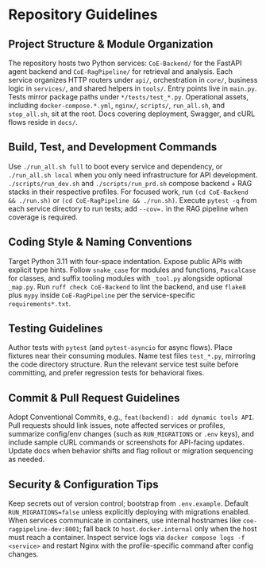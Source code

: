 # Repository Guidelines

## Project Structure & Module Organization
The repository hosts two Python services: `CoE-Backend/` for the FastAPI agent backend and `CoE-RagPipeline/` for retrieval and analysis. Each service organizes HTTP routers under `api/`, orchestration in `core/`, business logic in `services/`, and shared helpers in `tools/`. Entry points live in `main.py`. Tests mirror package paths under `*/tests/test_*.py`. Operational assets, including `docker-compose.*.yml`, `nginx/`, `scripts/`, `run_all.sh`, and `stop_all.sh`, sit at the root. Docs covering deployment, Swagger, and cURL flows reside in `docs/`.

## Build, Test, and Development Commands
Use `./run_all.sh full` to boot every service and dependency, or `./run_all.sh local` when you only need infrastructure for API development. `./scripts/run_dev.sh` and `./scripts/run_prd.sh` compose backend + RAG stacks in their respective profiles. For focused work, run `(cd CoE-Backend && ./run.sh)` or `(cd CoE-RagPipeline && ./run.sh)`. Execute `pytest -q` from each service directory to run tests; add `--cov=.` in the RAG pipeline when coverage is required.

## Coding Style & Naming Conventions
Target Python 3.11 with four-space indentation. Expose public APIs with explicit type hints. Follow `snake_case` for modules and functions, `PascalCase` for classes, and suffix tooling modules with `_tool.py` alongside optional `_map.py`. Run `ruff check CoE-Backend` to lint the backend, and use `flake8` plus `mypy` inside `CoE-RagPipeline` per the service-specific `requirements*.txt`.

## Testing Guidelines
Author tests with `pytest` (and `pytest-asyncio` for async flows). Place fixtures near their consuming modules. Name test files `test_*.py`, mirroring the code directory structure. Run the relevant service test suite before committing, and prefer regression tests for behavioral fixes.

## Commit & Pull Request Guidelines
Adopt Conventional Commits, e.g., `feat(backend): add dynamic tools API`. Pull requests should link issues, note affected services or profiles, summarize config/env changes (such as `RUN_MIGRATIONS` or `.env` keys), and include sample cURL commands or screenshots for API-facing updates. Update docs when behavior shifts and flag rollout or migration sequencing as needed.

## Security & Configuration Tips
Keep secrets out of version control; bootstrap from `.env.example`. Default `RUN_MIGRATIONS=false` unless explicitly deploying with migrations enabled. When services communicate in containers, use internal hostnames like `coe-ragpipeline-dev:8001`; fall back to `host.docker.internal` only when the host must reach a container. Inspect service logs via `docker compose logs -f <service>` and restart Nginx with the profile-specific command after config changes.
